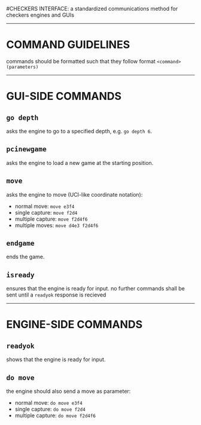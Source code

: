 #CHECKERS INTERFACE: a standardized communications method for checkers engines and GUIs

----------------------------------

# COMMAND GUIDELINES

commands should be formatted such that they follow format
`<command> (parameters)`

----------------------------------

# GUI-SIDE COMMANDS

## `go depth`

asks the engine to go to a specified depth, e.g. `go depth 6`.

## `pcinewgame`

asks the engine to load a new game at the starting position.

## `move`

asks the engine to move (UCI-like coordinate notation):
- normal move:      `move e3f4`
- single capture:   `move f2d4`
- multiple capture: `move f2d4f6`
- multiple moves:   `move d4e3 f2d4f6`

## `endgame`

ends the game.

## `isready`

ensures that the engine is ready for input. no further commands shall be sent until a `readyok` response is recieved

----------------------------------

# ENGINE-SIDE COMMANDS

## `readyok`

shows that the engine is ready for input.

## `do move`

the engine should also send a move as parameter:
- normal move:      `do move e3f4`
- single capture:   `do move f2d4`
- multiple capture: `do move f2d4f6`
